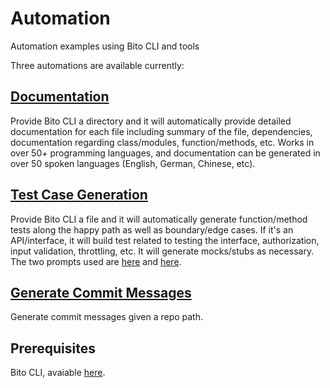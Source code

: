 # Automation
Automation examples using Bito CLI and tools

Three automations are available currently:

## [Documentation](https://github.com/gitbito/Automation/tree/main/documentation/create_code_doc)
Provide Bito CLI a directory and it will automatically provide detailed documentation for each file including summary of the file, dependencies, documentation regarding class/modules, function/methods, etc.  Works in over 50+ programming languages, and documentation can be generated in over 50 spoken languages (English, German, Chinese, etc).


## [Test Case Generation](https://github.com/gitbito/Automation/tree/main/unittests/gentestcase)
Provide Bito CLI a file and it will automatically generate function/method tests along the happy path as well as boundary/edge cases.  If it's an API/interface, it will build test related to testing the interface, authorization, input validation, throttling, etc.  It will generate mocks/stubs as necessary.  The two prompts used are [here](https://github.com/gitbito/Automation/blob/main/unittests/gentestcase/prompts/gen_test_case_1.pmt) and [here](https://github.com/gitbito/Automation/blob/main/unittests/gentestcase/prompts/gen_test_case_2.pmt).


## [Generate Commit Messages](https://github.com/gitbito/Automation/tree/main/git/commit_msg)
Generate commit messages given a repo path.

## Prerequisites

Bito CLI, avaiable [here](https://github.com/gitbito/CLI).
